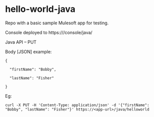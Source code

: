 # hello-world-java
Repo with a basic sample Mulesoft app for testing.

Console deployed to https://<app-url>/console/java/

Java API – PUT

Body [JSON] example:

```
{

  "firstName": "Bobby",

  "lastName": "Fisher"

}
```
Eg:
```
curl -X PUT -H 'Content-Type: application/json' -d '{"firstName": "Bobby", "lastName": "Fisher"}' https://<app-url>/java/helloworld
```

